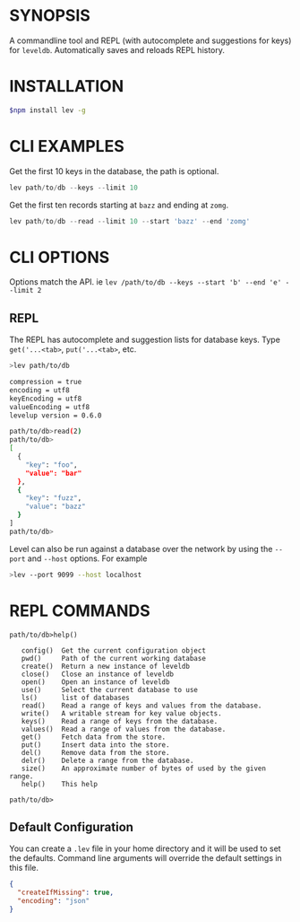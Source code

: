 # SYNOPSIS
A commandline tool and REPL (with autocomplete and suggestions for keys) for
`leveldb`. Automatically saves and reloads REPL history.

# INSTALLATION
```bash
$npm install lev -g
```

# CLI EXAMPLES
Get the first 10 keys in the database, the path is optional.
```js
lev path/to/db --keys --limit 10
```

Get the first ten records starting at `bazz` and ending at `zomg`.
```js
lev path/to/db --read --limit 10 --start 'bazz' --end 'zomg'
```

# CLI OPTIONS
Options match the API. ie `lev /path/to/db --keys --start 'b' --end 'e' --limit 2`

## REPL
The REPL has autocomplete and suggestion lists for database keys. Type 
`get('...<tab>`, `put('...<tab>`, etc.

```bash
>lev path/to/db

compression = true
encoding = utf8
keyEncoding = utf8
valueEncoding = utf8
levelup version = 0.6.0

path/to/db>read(2)
path/to/db>
[
  {
    "key": "foo",
    "value": "bar"
  },
  {
    "key": "fuzz",
    "value": "bazz"
  }
]
path/to/db>
```

Level can also be run against a database over the network by using the `--port`
and `--host` options. For example

```bash
>lev --port 9099 --host localhost
```

# REPL COMMANDS
```
path/to/db>help()

   config()  Get the current configuration object
   pwd()     Path of the current working database
   create()  Return a new instance of leveldb
   close()   Close an instance of leveldb
   open()    Open an instance of leveldb
   use()     Select the current database to use
   ls()      list of databases
   read()    Read a range of keys and values from the database.
   write()   A writable stream for key value objects.
   keys()    Read a range of keys from the database.
   values()  Read a range of values from the database.
   get()     Fetch data from the store.
   put()     Insert data into the store.
   del()     Remove data from the store.
   delr()    Delete a range from the database.
   size()    An approximate number of bytes of used by the given range.
   help()    This help

path/to/db>
```

## Default Configuration
You can create a `.lev` file in your home directory and it will be used to set 
the defaults. Command line arguments will override the default settings in this 
file.

```json
{
  "createIfMissing": true,
  "encoding": "json"
}

```
